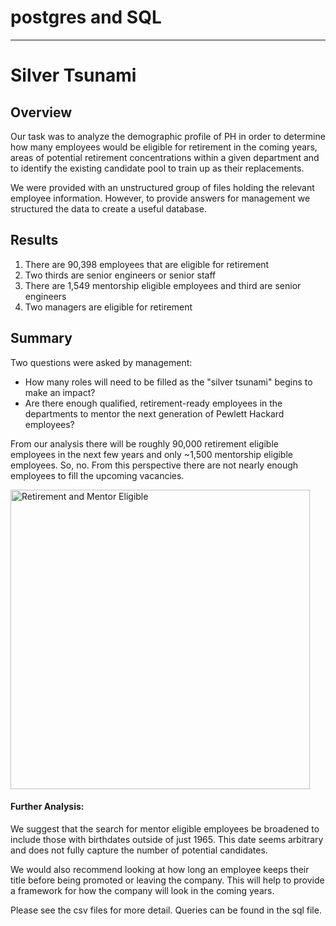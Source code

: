 # postgres and SQL

________________________________
# Silver Tsunami

## Overview
Our task was to analyze the demographic profile of PH in order to determine how many employees would be eligible for retirement in the coming years, areas of potential retirement concentrations within a given department and to identify the existing candidate pool to train up as their replacements.

We were provided with an unstructured group of files holding the relevant employee information. However, to provide answers for management we structured the data to create a useful database.


## Results
1. There are 90,398 employees that are eligible for retirement
2. Two thirds are senior engineers or senior staff
3. There are 1,549 mentorship eligible employees and third are senior engineers
4. Two managers are eligible for retirement


## Summary

Two questions were asked by management:
- How many roles will need to be filled as the "silver tsunami" begins to make an impact?
- Are there enough qualified, retirement-ready employees in the departments to mentor the next generation of Pewlett Hackard employees?

From our analysis there will be roughly 90,000 retirement eligible employees in the next few years and only ~1,500 mentorship eligible employees.
So, no. From this perspective there are not nearly enough employees to fill the upcoming vacancies.

<img width="479" alt="Retirement and Mentor Eligible" src="https://user-images.githubusercontent.com/86166117/136456179-c04d2802-f16e-4eab-abeb-149bc7f62460.png">

#### Further Analysis:
We suggest that the search for mentor eligible employees be broadened to include those with birthdates outside of just 1965. This date seems arbitrary and does not fully capture the number of potential candidates. 

We would also recommend looking at how long an employee keeps their title before being promoted or leaving the company. This will help to provide a framework for how the company will look in the coming years.


Please see the csv files for more detail.
Queries can be found in the sql file.
